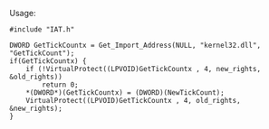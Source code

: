 Usage:

    #include "IAT.h"
    
    DWORD GetTickCountx = Get_Import_Address(NULL, "kernel32.dll", "GetTickCount");
    if(GetTickCountx) {
        if (!VirtualProtect((LPVOID)GetTickCountx , 4, new_rights, &old_rights))
            return 0;
        *(DWORD*)(GetTickCountx) = (DWORD)(NewTickCount);
        VirtualProtect((LPVOID)GetTickCountx , 4, old_rights, &new_rights);
    }
